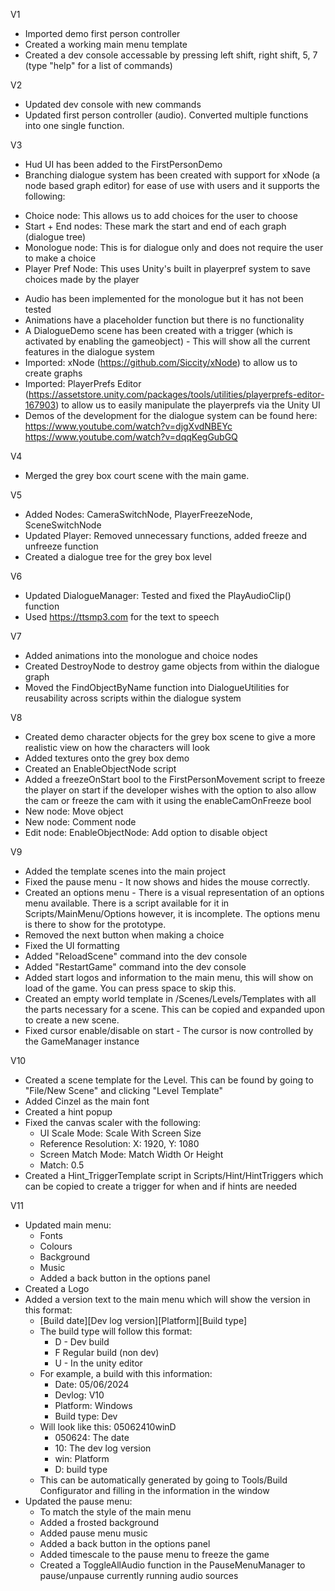 V1
* Imported demo first person controller
* Created a working main menu template
* Created a dev console accessable by pressing left shift, right shift, 5, 7 (type "help" for a list of commands)

V2
* Updated dev console with new commands
* Updated first person controller (audio). Converted multiple functions into one single function.

V3
* Hud UI has been added to the FirstPersonDemo
* Branching dialogue system has been created with support for xNode (a node based graph editor) for ease of use with users and it supports the following:
- Choice node: This allows us to add choices for the user to choose
- Start + End nodes: These mark the start and end of each graph (dialogue tree)
- Monologue node: This is for dialogue only and does not require the user to make a choice
- Player Pref Node: This uses Unity's built in playerpref system to save choices made by the player
* Audio has been implemented for the monologue but it has not been tested
* Animations have a placeholder function but there is no functionality
* A DialogueDemo scene has been created with a trigger (which is activated by enabling the gameobject) - This will show all the current features in the dialogue system
* Imported: xNode (https://github.com/Siccity/xNode) to allow us to create graphs
* Imported: PlayerPrefs Editor (https://assetstore.unity.com/packages/tools/utilities/playerprefs-editor-167903) to allow us to easily manipulate the playerprefs via the Unity UI
* Demos of the development for the dialogue system can be found here: https://www.youtube.com/watch?v=djgXvdNBEYc https://www.youtube.com/watch?v=dqqKegGubGQ

V4
* Merged the grey box court scene with the main game.

V5
* Added Nodes: CameraSwitchNode, PlayerFreezeNode, SceneSwitchNode
* Updated Player: Removed unnecessary functions, added freeze and unfreeze function
* Created a dialogue tree for the grey box level

V6
* Updated DialogueManager: Tested and fixed the PlayAudioClip() function
* Used https://ttsmp3.com for the text to speech

V7
* Added animations into the monologue and choice nodes
* Created DestroyNode to destroy game objects from within the dialogue graph
* Moved the FindObjectByName function into DialogueUtilities for reusability across scripts within the dialogue system

V8 
* Created demo character objects for the grey box scene to give a more realistic view on how the characters will look
* Added textures onto the grey box demo
* Created an EnableObjectNode script
* Added a freezeOnStart bool to the FirstPersonMovement script to freeze the player on start if the developer wishes with the option to also allow the cam or freeze the cam with it using the enableCamOnFreeze bool
* New node: Move object
* New node: Comment node
* Edit node: EnableObjectNode: Add option to disable object

V9
* Added the template scenes into the main project
* Fixed the pause menu - It now shows and hides the mouse correctly.
* Created an options menu - There is a visual representation of an options menu available. There is a script available for it in Scripts/MainMenu/Options however, it is incomplete. The options menu is there to show for the prototype.
* Removed the next button when making a choice
* Fixed the UI formatting
* Added "ReloadScene" command into the dev console
* Added "RestartGame" command into the dev console
* Added start logos and information to the main menu, this will show on load of the game. You can press space to skip this.
* Created an empty world template in /Scenes/Levels/Templates with all the parts necessary for a scene. This can be copied and expanded upon to create a new scene.
* Fixed cursor enable/disable on start - The cursor is now controlled by the GameManager instance

V10
* Created a scene template for the Level. This can be found by going to "File/New Scene" and clicking "Level Template"
* Added Cinzel as the main font
* Created a hint popup
* Fixed the canvas scaler with the following:
  * UI Scale Mode: Scale With Screen Size
  * Reference Resolution: X: 1920, Y: 1080
  * Screen Match Mode: Match Width Or Height
  * Match: 0.5
* Created a Hint_TriggerTemplate script in Scripts/Hint/HintTriggers which can be copied to create a trigger for when and if hints are needed

V11
* Updated main menu:
  * Fonts 
  * Colours 
  * Background 
  * Music
  * Added a back button in the options panel
* Created a Logo 
* Added a version text to the main menu which will show the version in this format:
  * [Build date][Dev log version][Platform][Build type]
  * The build type will follow this format:
    * D - Dev build
    * F Regular build (non dev)
    * U - In the unity editor
  * For example, a build with this information:
    * Date: 05/06/2024
    * Devlog: V10
    * Platform: Windows
    * Build type: Dev
  * Will look like this: 05062410winD
    * 050624: The date
    * 10: The dev log version
    * win: Platform
    * D: build type
  * This can be automatically generated by going to Tools/Build Configurator and filling in the information in the window
* Updated the pause menu:
  * To match the style of the main menu
  * Added a frosted background
  * Added pause menu music
  * Added a back button in the options panel
  * Added timescale to the pause menu to freeze the game
  * Created a ToggleAllAudio function in the PauseMenuManager to pause/unpause currently running audio sources